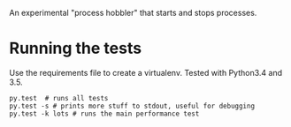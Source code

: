 An experimental "process hobbler" that starts and stops processes.


# Running the tests

Use the requirements file to create a virtualenv.  Tested with Python3.4 and 3.5.

    py.test  # runs all tests
    py.test -s # prints more stuff to stdout, useful for debugging
    py.test -k lots # runs the main performance test

